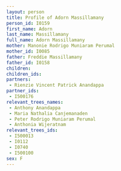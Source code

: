 ```yaml
---
layout: person
title: Profile of Adorn Massillamany
person_id: I0159
first_name: Adorn
last_name: Massillamany
full_name: Adorn Massillamany
mother: Manonie Rodrigo Muniaram Perumal
mother_id: I0085
father: Freddie Massillamany
father_id: I0158
children:
children_ids:
partners:
 - Rienzie Vincent Patrick Anandappa
partner_ids:
 - I500176
relevant_trees_names:
 - Anthony Anandappa
 - Maria Nathalia Canjemanaden
 - Peter Rodrigo Muniaram Perumal
 - Anthonia Wijeratnam
relevant_trees_ids:
 - I500013
 - I0112
 - I0740
 - I500100
sex: F
---
```


